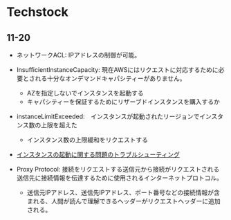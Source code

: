 # Techstock

## 11-20

- ネットワークACL: IPアドレスの制御が可能。
- InsufficientInstanceCapacity: 現在AWSにはリクエストに対応するために必要とされる十分なオンデマンドキャパシティーがありません。
    -  AZを指定しないでインスタンスを起動する
    - キャパシティーを保証するためにリザーブドインスタンスを購入するか

- instanceLimitExceeded:　インスタンスが起動されたリージョンでインスタンス数の上限を超えた
    - インスタンス数の上限緩和をリクエストする


- [インスタンスの起動に関する問題のトラブルシューティング](https://docs.aws.amazon.com/ja_jp/AWSEC2/latest/UserGuide/troubleshooting-launch.html)

- Proxy Protocol: 接続をリクエストする送信元から接続がリクエストされる送信先に接続情報を伝達するために使用されるインターネットプロトコル。
    - 送信元IPアドレス、送信先IPアドレス、ポート番号などの接続情報が含まれる、人間が読んで理解できるヘッダーがリクエストヘッダーに追加される。
